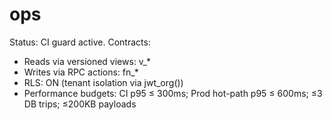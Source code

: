 # ops
Status: CI guard active.
Contracts:
- Reads via versioned views: v_*
- Writes via RPC actions: fn_*
- RLS: ON (tenant isolation via jwt_org())
- Performance budgets: CI p95 ≤ 300ms; Prod hot-path p95 ≤ 600ms; ≤3 DB trips; ≤200KB payloads
